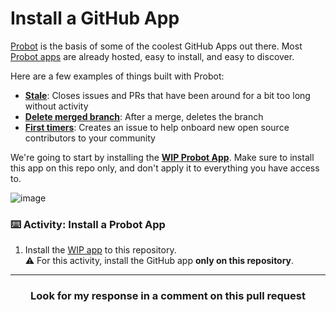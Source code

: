 # Install a GitHub App

[Probot](https://probot.github.io/) is the basis of some of the coolest GitHub Apps out there. Most [Probot apps](https://probot.github.io/docs/) are already hosted, easy to install, and easy to discover.

Here are a few examples of things built with Probot:

- **[Stale](https://probot.github.io/apps/stale/)**: Closes issues and PRs that have been around for a bit too long without activity
- **[Delete merged branch](https://probot.github.io/apps/delete-merged-branch/)**: After a merge, deletes the branch
- **[First timers](https://probot.github.io/apps/first-timers/)**: Creates an issue to help onboard new open source contributors to your community

We're going to start by installing the **[WIP Probot App](https://probot.github.io/apps/wip/)**. Make sure to install this app on this repo only, and don't apply it to everything you have access to.

![image](https://user-images.githubusercontent.com/13326548/46620238-05dec680-cad9-11e8-8fb6-583dd5d9d5b0.png)

### :keyboard: Activity: Install a Probot App

1. Install the [WIP app](https://probot.github.io/apps/wip/) to this repository.
</br>:warning: For this activity, install the GitHub app **only on this repository**.

<hr>
<h3 align="center">Look for my response in a comment on this pull request</h3>
